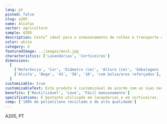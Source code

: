 ```yaml
---
lang: pt
pinned: false
slug: a205
name: Alcofas
sector: agriculture
sample: A205
description: Cesto” ideal para o armazenamento de rolhas e transporte de roupas.
color: white
category: d
featuredImage: ../images/mock.jpg
characteristics: ['Lavandarias', 'Corticeiras']
dimensions:
  [
    ['Referência', 'Cor', 'Diâmetro (cm)', 'Altura (cm)', 'Embalagens (un)', 'Notas'],
    ['Alcofa', 'Bege', '43', '58', '10', 'com bolsa/aros reforçados'],
  ]
customizable: true
customizableText: Este produto é customizável de acordo com as suas necessidades. Contacte-nos para mais informações.
benefits: ['Reutilizável', 'Leve', 'Fácil manuseamento']
specifications: É bastante utilizado em lavandarias e em corticeiras.
comp: ['100% de polietileno reciclado e de alta qualidade']
---
```


A205, PT
